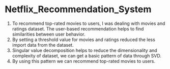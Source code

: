 # Netflix_Recommendation_System  
1. To recommend top-rated movies to users, I was dealing with movies and ratings dataset. The user-based recommendation helps to find similarities between user behavior.   
2. By setting a threshold value for movies and ratings reduced the less import data from the dataset.  
3. Singular value decomposition helps to reduce the dimensionality and complexity of dataset, we can get a basic pattern of data through SVD.  
4. By using this pattern we can recommend top-rated movies to users.  
